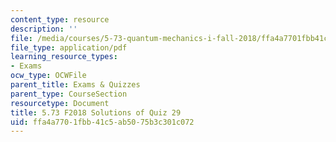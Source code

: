 ```yaml
---
content_type: resource
description: ''
file: /media/courses/5-73-quantum-mechanics-i-fall-2018/ffa4a7701fbb41c5ab5075b3c301c072_MIT5_73F18_quiz29_soln.pdf
file_type: application/pdf
learning_resource_types:
- Exams
ocw_type: OCWFile
parent_title: Exams & Quizzes
parent_type: CourseSection
resourcetype: Document
title: 5.73 F2018 Solutions of Quiz 29
uid: ffa4a770-1fbb-41c5-ab50-75b3c301c072
---
```

